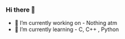 ### Hi there 👋


- 🔭 I’m currently working on - Nothing atm
- 🌱 I’m currently learning - C, C++ , Python
<!--[![Anurag's GitHub stats](https://github-readme-stats.vercel.app/api?username=k3d4R2)](https://github.com/anuraghazra/github-readme-stats)-->

<!--- 👯 I’m looking to collaborate on ...
- 🤔 I’m looking for help with ...
- 💬 Ask me about ...
- 📫 How to reach me: ...
- 😄 Pronouns: ...
- ⚡ Fun fact: ...
-->
